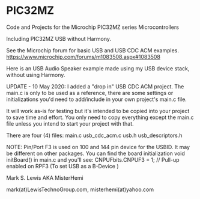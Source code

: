 # PIC32MZ
Code and Projects for the Microchip PIC32MZ series Microcontrollers

Including PIC32MZ USB without Harmony.

See the Microchip forum for basic USB and USB CDC ACM examples.
https://www.microchip.com/forums/m1083508.aspx#1083508

Here is an USB Audio Speaker example made using my USB device stack, without using Harmony.

UPDATE - 10 May 2020:
I added a "drop in" USB CDC ACM project. The main.c is only to be used as a reference, there are some
settings or initializations you'd need to add/include in your own project's main.c file.

It will work as-is for testing but it's intended to be copied into your project to save time and effort.
You only need to copy everything except the main.c file unless you intend to start your project with that.

There are four (4) files:
main.c
usb_cdc_acm.c
usb.h
usb_descriptors.h
 
NOTE: Pin/Port F3 is used on 100 and 144 pin device for the USBID. It may be different on other packages.
You can find the board initialization void initBoard() in main.c and you'll see:
 CNPUFbits.CNPUF3 = 1;       // Pull-up enabled on RPF3 (To set USB as a B-Device ) 



Mark S. Lewis AKA MisterHemi

mark(at)LewisTechnoGroup.com,
 misterhemi(at)yahoo.com
